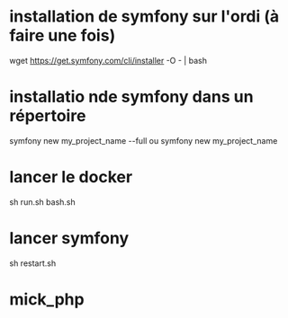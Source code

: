 # installation de symfony sur l'ordi (à faire une fois)
wget https://get.symfony.com/cli/installer -O - | bash

# installatio nde symfony dans un répertoire
 symfony new my_project_name --full
ou  symfony new my_project_name 

# lancer le docker
sh run.sh
bash.sh

# lancer symfony
sh restart.sh
# mick_php
